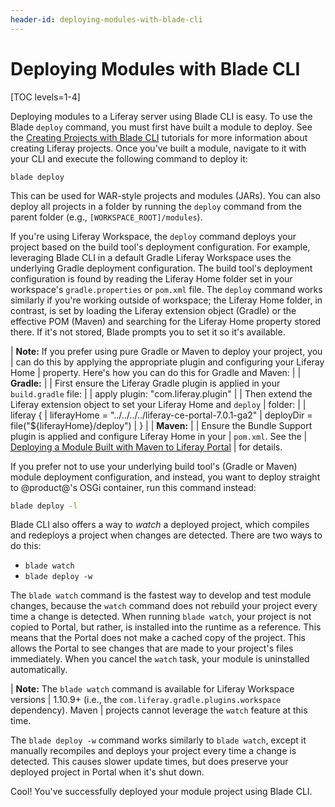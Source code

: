```yaml
---
header-id: deploying-modules-with-blade-cli
---
```


# Deploying Modules with Blade CLI

[TOC levels=1-4]

Deploying modules to a Liferay server using Blade CLI is easy. To use the Blade
`deploy` command, you must first have built a module to deploy. See the
[Creating Projects with Blade CLI](/docs/7-0/tutorials/-/knowledge_base/t/creating-modules-with-blade-cli)
tutorials for more information about creating Liferay projects. Once you've
built a module, navigate to it with your CLI and execute the following command
to deploy it:

    blade deploy

This can be used for WAR-style projects and modules (JARs). You can also deploy
all projects in a folder by running the `deploy` command from the parent folder
(e.g., `[WORKSPACE_ROOT]/modules`).
    
If you're using Liferay Workspace, the `deploy` command deploys your project
based on the build tool's deployment configuration. For example, leveraging
Blade CLI in a default Gradle Liferay Workspace uses the underlying Gradle
deployment configuration. The build tool's deployment configuration is found by
reading the Liferay Home folder set in your workspace's `gradle.properties` or
`pom.xml` file. The `deploy` command works similarly if you're working outside
of workspace; the Liferay Home folder, in contrast, is set by loading the
Liferay extension object (Gradle) or the effective POM (Maven) and searching for
the Liferay Home property stored there. If it's not stored, Blade prompts you to
set it so it's available.
    
| **Note:** If you prefer using pure Gradle or Maven to deploy your project, you
| can do this by applying the appropriate plugin and configuring your Liferay Home
| property. Here's how you can do this for Gradle and Maven:
| 
| **Gradle:**
| 
| First ensure the Liferay Gradle plugin is applied in your `build.gradle` file:
| 
|     apply plugin: "com.liferay.plugin"
| 
| Then extend the Liferay extension object to set your Liferay Home and `deploy`
| folder:
| 
|     liferay {
|         liferayHome = "../../../../liferay-ce-portal-7.0.1-ga2"
|         deployDir = file("${liferayHome}/deploy")
|     }
| 
| **Maven:**
| 
| Ensure the Bundle Support plugin is applied and configure Liferay Home in your
| `pom.xml`. See the
| [Deploying a Module Built with Maven to Liferay Portal](/docs/7-0/tutorials/-/knowledge_base/t/deploying-a-module-built-with-maven-to-product)
| for details.

If you prefer not to use your underlying build tool's (Gradle or Maven) module
deployment configuration, and instead, you want to deploy straight to
@product@'s OSGi container, run this command instead:

```bash
blade deploy -l
```

Blade CLI also offers a way to *watch* a deployed project, which compiles and
redeploys a project when changes are detected. There are two ways to do this:

- `blade watch`
- `blade deploy -w`

The `blade watch` command is the fastest way to develop and test module changes,
because the `watch` command does not rebuild your project every time
a change is detected. When running `blade watch`, your project is not copied to
Portal, but rather, is installed into the runtime as a reference. This means
that the Portal does not make a cached copy of the project. This allows the
Portal to see changes that are made to your project's files immediately. When
you cancel the `watch` task, your module is uninstalled automatically.

| **Note:** The `blade watch` command is available for Liferay Workspace versions
| 1.10.9+ (i.e., the `com.liferay.gradle.plugins.workspace` dependency). Maven
| projects cannot leverage the `watch` feature at this time.

The `blade deploy -w` command works similarly to `blade watch`, except it
manually recompiles and deploys your project every time a change is detected.
This causes slower update times, but does preserve your deployed project in
Portal when it's shut down.

Cool! You've successfully deployed your module project using Blade CLI.
